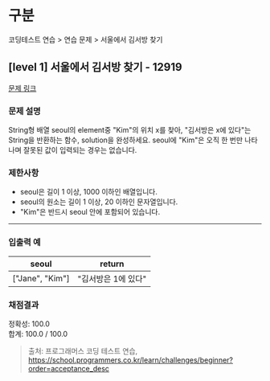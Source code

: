 # 구분

코딩테스트 연습 > 연습 문제 > 서울에서 김서방 찾기

## [level 1] 서울에서 김서방 찾기 - 12919

[문제 링크](https://school.programmers.co.kr/learn/courses/30/lessons/12919)

### 문제 설명

<p>
String형 배열 seoul의 element중 "Kim"의 위치 x를 찾아, "김서방은 x에 있다"는 String을 반환하는 함수, solution을 완성하세요. seoul에 "Kim"은 오직 한 번만 나타나며 잘못된 값이 입력되는 경우는 없습니다.
</p>

### 제한사항

<ul>
  <li>seoul은 길이 1 이상, 1000 이하인 배열입니다.</li>
  <li>seoul의 원소는 길이 1 이상, 20 이하인 문자열입니다.</li>
  <li>"Kim"은 반드시 seoul 안에 포함되어 있습니다.</li>
</ul>

<hr>

### 입출력 예

<table class="table">
  <thead>
    <tr>
      <th>seoul</th>
      <th>return</th>
    </tr>
  </thead>
  <tbody>
    <tr>
      <td>["Jane", "Kim"]</td>
      <td>"김서방은 1에 있다"</td>
    </tr>
  </tbody>
</table>

### 채점결과

정확성: 100.0<br/>
합계: 100.0 / 100.0

> 출처: 프로그래머스 코딩 테스트 연습, https://school.programmers.co.kr/learn/challenges/beginner?order=acceptance_desc
